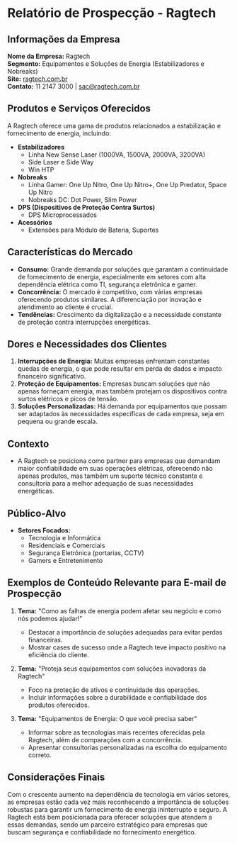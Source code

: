 # Relatório de Prospecção - Ragtech

## Informações da Empresa
**Nome da Empresa:** Ragtech  
**Segmento:** Equipamentos e Soluções de Energia (Estabilizadores e Nobreaks)  
**Site:** [ragtech.com.br](http://ragtech.com.br)  
**Contato:** 11 2147 3000 | sac@ragtech.com.br  

## Produtos e Serviços Oferecidos
A Ragtech oferece uma gama de produtos relacionados a estabilização e fornecimento de energia, incluindo:

- **Estabilizadores**
  - Linha New Sense Laser (1000VA, 1500VA, 2000VA, 3200VA)
  - Side Laser e Side Way
  - Win HTP
- **Nobreaks**
  - Linha Gamer: One Up Nitro, One Up Nitro+, One Up Predator, Space Up Nitro
  - Nobreaks DC: Dot Power, Slim Power
- **DPS (Dispositivos de Proteção Contra Surtos)**
  - DPS Microprocessados
- **Acessórios**
  - Extensões para Módulo de Bateria, Suportes

## Características do Mercado
- **Consumo:** Grande demanda por soluções que garantam a continuidade de fornecimento de energia, especialmente em setores com alta dependência elétrica como TI, segurança eletrônica e gamer.
- **Concorrência:** O mercado é competitivo, com várias empresas oferecendo produtos similares. A diferenciação por inovação e atendimento ao cliente é crucial.
- **Tendências:** Crescimento da digitalização e a necessidade constante de proteção contra interrupções energéticas.

## Dores e Necessidades dos Clientes
1. **Interrupções de Energia:** Muitas empresas enfrentam constantes quedas de energia, o que pode resultar em perda de dados e impacto financeiro significativo.
2. **Proteção de Equipamentos:** Empresas buscam soluções que não apenas forneçam energia, mas também protejam os dispositivos contra surtos elétricos e picos de tensão.
3. **Soluções Personalizadas:** Há demanda por equipamentos que possam ser adaptados às necessidades específicas de cada empresa, seja em pequena ou grande escala.

## Contexto
- A Ragtech se posiciona como partner para empresas que demandam maior confiabilidade em suas operações elétricas, oferecendo não apenas produtos, mas também um suporte técnico constante e consultoria para a melhor adequação de suas necessidades energéticas.
  
## Público-Alvo
- **Setores Focados:**
  - Tecnologia e Informática
  - Residenciais e Comerciais
  - Segurança Eletrônica (portarias, CCTV)
  - Gamers e Entretenimento

## Exemplos de Conteúdo Relevante para E-mail de Prospecção
1. **Tema:** "Como as falhas de energia podem afetar seu negócio e como nós podemos ajudar!"
   - Destacar a importância de soluções adequadas para evitar perdas financeiras.
   - Mostrar cases de sucesso onde a Ragtech teve impacto positivo na eficiência do cliente.
  
2. **Tema:** "Proteja seus equipamentos com soluções inovadoras da Ragtech"
   - Foco na proteção de ativos e continuidade das operações.
   - Incluir informações sobre a durabilidade e confiabilidade dos produtos oferecidos.
  
3. **Tema:** "Equipamentos de Energia: O que você precisa saber"
   - Informar sobre as tecnologias mais recentes oferecidas pela Ragtech, além de comparações com a concorrência.
   - Apresentar consultorias personalizadas na escolha do equipamento correto.

## Considerações Finais
Com o crescente aumento na dependência de tecnologia em vários setores, as empresas estão cada vez mais reconhecendo a importância de soluções robustas para garantir um fornecimento de energia ininterrupto e seguro. A Ragtech está bem posicionada para oferecer soluções que atendem a essas demandas, sendo um parceiro estratégico para empresas que buscam segurança e confiabilidade no fornecimento energético.